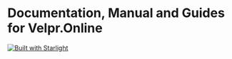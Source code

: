# Documentation, Manual and Guides for Velpr.Online

[![Built with Starlight](https://astro.badg.es/v2/built-with-starlight/tiny.svg)](https://starlight.astro.build)
